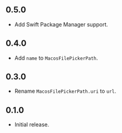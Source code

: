 ## 0.5.0

- Add Swift Package Manager support.

## 0.4.0

- Add `name` to `MacosFilePickerPath`.

## 0.3.0

- Rename `MacosFilePickerPath.uri` to `url`.

## 0.1.0

- Initial release.
